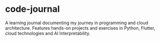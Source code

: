 # code-journal
A learning journal documenting my journey in programming and cloud architecture. Features hands-on projects and exercises in Python, Flutter, cloud technologies and AI Interpretability.
